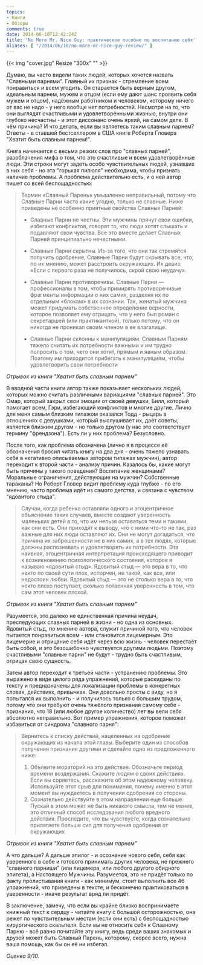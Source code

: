 ```yaml
---
topics:
- Книги
- Обзоры
comments: true
date: 2014-06-10T12:42:24Z
title: 'No More Mr. Nice Guy: практическое пособие по воспитанию себя'
aliases: [ "/2014/06/10/no-more-mr-nice-guy-review/" ]
---
```


{{< img "cover.jpg" Resize "300x" "" >}}

Думаю, вы часто видели таких людей, которых хочется назвать "Славными парнями". Главный их признак - стремление всем понравиться и всем угодить. Он старается быть верным другом, идеальным парнем, мужем и отцом (если ему дают шанс проявить себя мужем и отцом), надёжным работником и человеком, которому ничего от вас не надо - у него вообще нет потребностей. Несмотря на то, что они выглядят счастливыми и удовлетворёнными жизнью, внутри они глубоко несчастны - и этот диссонанс очень яркий, на самом деле. В чём причина? И что делать, если вы являетесь таким славным парнем? Ответы - в ставшей бестселлером в США книге Роберта Гловера "Хватит быть славным парнем!".

<!--more-->

Книга начинается с весьма резких слов про "славных парней", разоблачения мифа о том, что это счастливые и всем удовлетворённые люди. Эти строки могут задеть особо чувствительных людей, узнавших в них себя - но эта "горькая пилюля" необходима, чтобы признать наличие проблемы. А проблема действительно есть, и о ней автор пишет со всей беспощадностью:

> Термин «Славный Парень» умышленно неправильный, потому что Славные Парни часто какие угодно, только не славные. Ниже приведены не особенно приятные свойства Славных Парней:
>
> * Славные Парни не честны. Эти мужчины прячут свои ошибки, избегают конфликтов, говорят то, что люди хотят слышать и подавляют свои чувства. Все это вместе делает Славных Парней принципиально нечестными.
>
> * Славные Парни скрытны. Из-за того, что они так стремятся получить одобрение, Славные Парни будут скрывать все, что, по их мнению, может расстроить окружающих. Их девиз: «Если с первого раза не получилось, скрой свою неудачу».
>
> * Славные Парни противоречивы. Славные Парни — профессионалы в том, чтобы примирять противоречивые фрагменты информации о них самих, разделяя их по отдельным «блокам» в их сознании. Так, женатый мужчина может придумать собственное определение верности, которое позволяет ему отрицать, что у него был роман с секретаршей (или практиканткой), только потому, что он никогда не проникал своим членом в ее влагалище.
>
> * Славные Парни склонны к манипуляциям. Славным Парням тяжело считать их потребности важными и им трудно попросить о том, чего они хотят, прямым и явным образом. Поэтому им приходится прибегать к манипуляциям, чтобы удовлетворить свои потребности

*Отрывок из книги "Хватит быть славным парнем"*

В вводной части книги автор также показывает нескольких людей, которых можно считать различными вариациями "славных парней". Это Омар, который закрыл свои эмоции от своей девушки, Билл, который помогает всем, Гэри, избегающий конфликтов и многие другие. Лично для меня самым близким типажом оказался Тодд - рыцарь в отношениях с девушками, который выслушивает их, даёт советы, является близким другом - но только другом (у нас это соответствует термину "френдзона"). Есть ли у них проблема? Безусловно.

После того, как проблема обозначена (лично я в процессе её обозначения бросил читать книгу на два дня - очень тяжело узнавать себя в негативно описываемых автором типажах мужчин), автор переходит к второй части - анализу причин. Казалось бы, какие могут быть причины у такого поведения? Воспитание женщинами? Моральные ограничения, действующие на мужчин? Собственные тараканы? Но Роберт Гловер видит проблему куда глубже - по его мнению, часто проблема идёт из самого детства, и связана с чувством "ядовитого стыда".

> Случаи, когда ребенка оставляли одного и эгоцентричное объяснение таких случаев, вместе создают уверенность маленьких детей в то, что им нельзя оставаться теми и такими, как они есть. Они приходят к выводу, что с ними что-то не так, раз важные для них люди оставляют их. Они не могут
догадаться, что причина их заброшенности не в них самих, а в тех людях, которые должны распознавать и удовлетворять их потребности. 
> Эта наивная, эгоцентричная интерпретация происходящего приводит к возникновению психологического состояния, которое я называю «ядовитый стыд». Ядовитый стыд — это вера в то, что некто по своей сути плох, испорчен, не такой, как все, или недостоин любви. Ядовитый стыд — это не столько вера в то, что некто плохо поступает, сколько потаенная уверенность в том, что сам этот человек плохой. 

*Отрывок из книги "Хватит быть славным парнем"*

Разумеется, это далеко не единственная причина неудач, преследующих славных парней в жизни - но одна из основных. Ядовитый стыд, по мнению автора, служит причиной того, что человек пытается понравиться всем - или становится лицемерным. Это лицемерие и отрицание себя идёт через всю жизнь - человек перестаёт быть собой, и это безошибочно чувствуется другими людьми. Поэтому счастливыми "славные парни" не будут - трудно быть счастливым, отрицая свою сущность.

Затем автор переходит к третьей части - устранению проблемы. Это выражено в виде целого ряда упражнений, которые раскиданы по тексту и предназначены для локализации проблемы в конкретных словах, действиях, привычках. Они довольно просты с виду, но я попытался их выполнить - и получилось только с большим трудом, потому что они требуют очень тяжёлого признания самому себе - признания, что 18 (или любое другое количество) лет вы вели себя абсолютно неправильно. Вот пример упражнения, которое поможет избавиться от синдрома "славного парня":

> Вернитесь к списку действий, нацеленных на одобрение окружающих из начала этой главы. Выберите один из способов получения признания другими и сделайте одно из предложенного ниже:
> 1. Объявите мораторий на это действие. Обозначьте период времени воздержания. Скажите людям о своих действиях. Если вы сорветесь, расскажите об этом надежному человеку. Используйте этот срыв для понимания, почему именно в этот момент вы нуждаетесь в получении одобрения со стороны.
> 2. Сознательно действуйте в этом направлении еще больше. Пускай в этом может не быть никакого смысла, тем не менее, это отличный способ исследования любого вредного действия. Проследите, что вы чувствуете, когда сознательно прилагаете больше сил для получения одобрения от окружающих

*Отрывок из книги "Хватит быть славным парнем"*

А что дальше? А дальше эпилог - и осознание нового себя, себя как уверенного в себе и готового принимать других человека, не прежнего "славного парниши" (или лицемера, или любого другого обидного эпитета), а Настоящего Мужчины. Разумеется, это не придёт только по факту пролистывания книги - как минимум, стоит выполнить все 46 упражнений, что приведены в тексте, и бесконечно практиковаться в уверенности - иначе результат вряд ли придёт.

В заключение, замечу, что если вы крайне близко воспринимаете книжный текст к сердцу - читайте книгу с большой осторожностью, она режет по чувствительным местам (если они есть) с беспощадностью хирургического скальпеля. Если вы не относите себя к Славному Парню - всё равно почитайте эту книгу, ведь среди ваших знакомых и друзей может быть Славный Парень, которому, скорее всего, нужна ваша помощь, как бы он её ни избегал.

*Оценка 9/10.*
